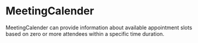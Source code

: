# MeetingCalender
MeetingCalender can provide information about available appointment slots based on zero or more attendees within a specific time duration.
